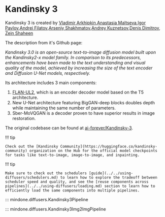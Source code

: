 <!--Copyright 2024 The HuggingFace Team. All rights reserved.
Licensed under the Apache License, Version 2.0 (the "License"); you may not use this file except in compliance with
the License. You may obtain a copy of the License at
http://www.apache.org/licenses/LICENSE-2.0
Unless required by applicable law or agreed to in writing, software distributed under the License is distributed on
an "AS IS" BASIS, WITHOUT WARRANTIES OR CONDITIONS OF ANY KIND, either express or implied. See the License for the
specific language governing permissions and limitations under the License.
-->

# Kandinsky 3

Kandinsky 3 is created by [Vladimir Arkhipkin](https://github.com/oriBetelgeuse),[Anastasia Maltseva](https://github.com/NastyaMittseva),[Igor Pavlov](https://github.com/boomb0om),[Andrei Filatov](https://github.com/anvilarth),[Arseniy Shakhmatov](https://github.com/cene555),[Andrey Kuznetsov](https://github.com/kuznetsoffandrey),[Denis Dimitrov](https://github.com/denndimitrov), [Zein Shaheen](https://github.com/zeinsh)

The description from it's Github page:

*Kandinsky 3.0 is an open-source text-to-image diffusion model built upon the Kandinsky2-x model family. In comparison to its predecessors, enhancements have been made to the text understanding and visual quality of the model, achieved by increasing the size of the text encoder and Diffusion U-Net models, respectively.*

Its architecture includes 3 main components:
1. [FLAN-UL2](https://huggingface.co/google/flan-ul2), which is an encoder decoder model based on the T5 architecture.
2. New U-Net architecture featuring BigGAN-deep blocks doubles depth while maintaining the same number of parameters.
3. Sber-MoVQGAN is a decoder proven to have superior results in image restoration.



The original codebase can be found at [ai-forever/Kandinsky-3](https://github.com/ai-forever/Kandinsky-3).

!!! tip

    Check out the [Kandinsky Community](https://huggingface.co/kandinsky-community) organization on the Hub for the official model checkpoints for tasks like text-to-image, image-to-image, and inpainting.


!!! tip

    Make sure to check out the schedulers [guide](../../using-diffusers/schedulers.md) to learn how to explore the tradeoff between scheduler speed and quality, and see the [reuse components across pipelines](../../using-diffusers/loading.md) section to learn how to efficiently load the same components into multiple pipelines.


::: mindone.diffusers.Kandinsky3Pipeline

::: mindone.diffusers.Kandinsky3Img2ImgPipeline
